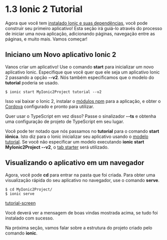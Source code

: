 # 1.3 Ionic 2 Tutorial

Agora que você tem [instalado Ionic e suas dependências](chapters/01-introducao/01b-instalation.md), você pode construir seu primeiro aplicativo! Esta seção irá guiá-lo através do processo de iniciar uma nova aplicação, adicionando páginas, navegação entre as páginas, e muito mais. Vamos começar!

## Iniciano um Novo aplicativo Ionic 2

Vanos criar um aplicativo! Use o comando **start** para inicializar um novo aplicativo Ionic. Especifique que você quer que ele seja um aplicativo Ionic 2 passando a opção **--v2**.  Nós também especificamos que o modelo do **tutorial** poderia se usado.
```
$ ionic start MyIonic2Project tutorial --v2
```
    
Isso vai baixar o Ionic 2, instalar o [módulos npm](ionic2-docs/glossario.md) para a aplicação, e obter o [Cordova](ionic2-docs/glossario.md) configurado e pronto para utilizar.

Quer usar o TypeScript em vez disso? Passe o sinalizador **--ts** e obtenha uma configuração de projeto de TypeScript em seu lugar.

Você pode ter notado que nós passamos no **tutorial** para o comando **start iônica**. Isto diz para o Ionic inicializar seu aplicativo usando o [modelo tutorial](https://github.com/driftyco/ionic2-starter-tutorial). Se você não especificar um modelo executando **ionic start MyIonic2Project --v2**, o [tab starter](https://github.com/driftyco/ionic2-starter-tabs) será utilizado.

## Visualizando o aplicativo em um navegador

Agora, você pode **cd** para entrar na pasta que foi criada. Para obter uma visualização rápida do seu aplicativo no navegador, use o comando **serve**.
```
$ cd MyIonic2Project/
$ ionic serve
```

[tutorial-screen](#/tutorial-screen.png)

Você deverá ver a mensagem de boas vindas mostrada acima, se tudo foi instalado com sucesso.

Na próxima seção, vamos falar sobre a estrutura do projeto criado pelo comando **ionic**.
